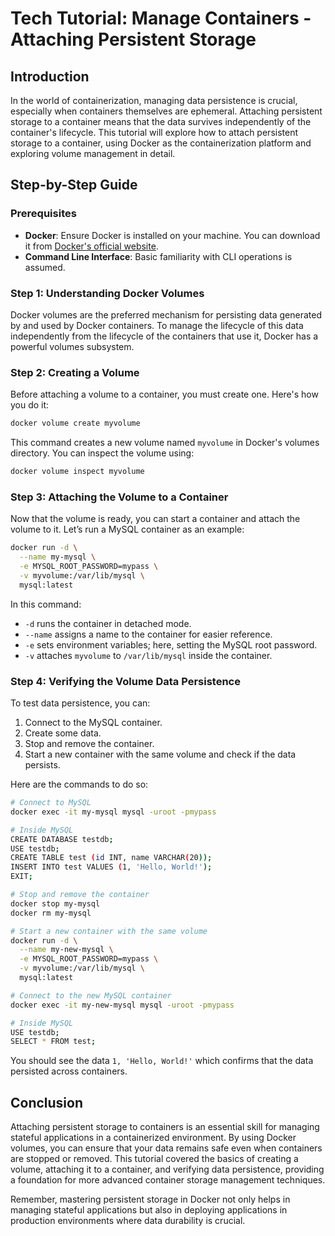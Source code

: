 # Tech Tutorial: Manage Containers - Attaching Persistent Storage

## Introduction

In the world of containerization, managing data persistence is crucial, especially when containers themselves are ephemeral. Attaching persistent storage to a container means that the data survives independently of the container's lifecycle. This tutorial will explore how to attach persistent storage to a container, using Docker as the containerization platform and exploring volume management in detail.

## Step-by-Step Guide

### Prerequisites

- **Docker**: Ensure Docker is installed on your machine. You can download it from [Docker's official website](https://www.docker.com/products/docker-desktop).
- **Command Line Interface**: Basic familiarity with CLI operations is assumed.

### Step 1: Understanding Docker Volumes

Docker volumes are the preferred mechanism for persisting data generated by and used by Docker containers. To manage the lifecycle of this data independently from the lifecycle of the containers that use it, Docker has a powerful volumes subsystem.

### Step 2: Creating a Volume

Before attaching a volume to a container, you must create one. Here's how you do it:

```bash
docker volume create myvolume
```

This command creates a new volume named `myvolume` in Docker's volumes directory. You can inspect the volume using:

```bash
docker volume inspect myvolume
```

### Step 3: Attaching the Volume to a Container

Now that the volume is ready, you can start a container and attach the volume to it. Let’s run a MySQL container as an example:

```bash
docker run -d \
  --name my-mysql \
  -e MYSQL_ROOT_PASSWORD=mypass \
  -v myvolume:/var/lib/mysql \
  mysql:latest
```

In this command:
- `-d` runs the container in detached mode.
- `--name` assigns a name to the container for easier reference.
- `-e` sets environment variables; here, setting the MySQL root password.
- `-v` attaches `myvolume` to `/var/lib/mysql` inside the container.

### Step 4: Verifying the Volume Data Persistence

To test data persistence, you can:
1. Connect to the MySQL container.
2. Create some data.
3. Stop and remove the container.
4. Start a new container with the same volume and check if the data persists.

Here are the commands to do so:

```bash
# Connect to MySQL
docker exec -it my-mysql mysql -uroot -pmypass

# Inside MySQL
CREATE DATABASE testdb;
USE testdb;
CREATE TABLE test (id INT, name VARCHAR(20));
INSERT INTO test VALUES (1, 'Hello, World!');
EXIT;

# Stop and remove the container
docker stop my-mysql
docker rm my-mysql

# Start a new container with the same volume
docker run -d \
  --name my-new-mysql \
  -e MYSQL_ROOT_PASSWORD=mypass \
  -v myvolume:/var/lib/mysql \
  mysql:latest

# Connect to the new MySQL container
docker exec -it my-new-mysql mysql -uroot -pmypass

# Inside MySQL
USE testdb;
SELECT * FROM test;
```

You should see the data `1, 'Hello, World!'` which confirms that the data persisted across containers.

## Conclusion

Attaching persistent storage to containers is an essential skill for managing stateful applications in a containerized environment. By using Docker volumes, you can ensure that your data remains safe even when containers are stopped or removed. This tutorial covered the basics of creating a volume, attaching it to a container, and verifying data persistence, providing a foundation for more advanced container storage management techniques.

Remember, mastering persistent storage in Docker not only helps in managing stateful applications but also in deploying applications in production environments where data durability is crucial.